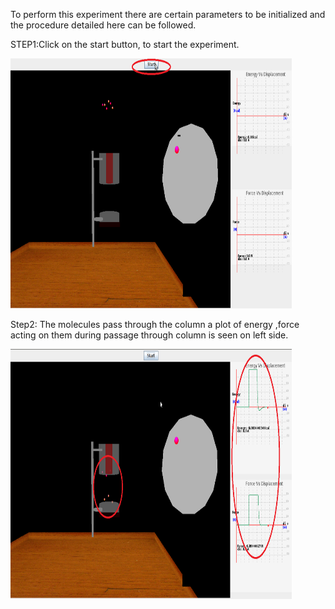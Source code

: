 To perform this experiment there are certain parameters to be initialized and the procedure detailed here can be followed.

STEP1:Click on the start button, to start the experiment.  

<img src="images/Screenshot.png" width="450" height="400">

Step2: The molecules pass through the column a plot of energy ,force acting on them during passage through column is seen on left side.  

<img src="images/Screenshot-1.png" width="450" height="400">  